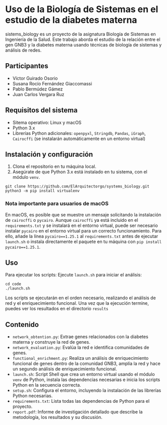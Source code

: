 # Uso de la Biología de Sistemas en el estudio de la diabetes materna

sistems_biology es un proyecto de la asignatura Biología de Sistemas en Ingeniería de la Salud. Este trabajo aborda el estudio de la relación entre el gen GNB3 y la diabetes materna usando técnicas de biología de sistemas y análisis de redes.

## Participantes

- Víctor Guirado Osorio
- Susana Rocío Fernández Giaccomassi
- Pablo Bermúdez Gámez
- Juan Carlos Vergara Ruz

## Requisitos del sistema

- Sitema operativo: Linux y macOS
- Python 3.x
- Librerías Python adicionales: `openpyxl`, `Stringdb`, `Pandas`, `iGraph`, `Cairocffi` (se instalarán automáticamente en un entorno virtual)

## Instalación y configuración
1. Clona el repositorio en tu máquina local.
2. Asegúrate de que Python 3.x está instalado en tu sistema, con el módulo `venv`.

```
git clone https://github.com/ElArquitectorgo/systems_biology.git
python3 -m pip install virtualenv
```

### Nota importante para usuarios de macOS

En macOS, es posible que se muestre un mensaje solicitando la instalación de `cairocffi` o `pycairo`. Aunque `cairocffi` ya está incluido en el `requirements.txt` y se instalará en el entorno virtual, puede ser necesario instalar `pycairo` en el entorno virtual para un correcto funcionamiento. Para ello, añade la línea `pycairo==1.25.1` al `requirements.txt` antes de ejecutar `launch.sh` o instala directamente el paquete en tu máquina con `pip install pycairo==1.25.1`.

## Uso
Para ejecutar los scripts:
Ejecute `launch.sh` para iniciar el análisis:
```
cd code
./launch.sh
```
Los scripts se ejecutarán en el orden necesario, realizando el análisis de red y el enriquecimiento funcional. Una vez que la ejecución termine, puedes ver los resultados en el directorio `results`


## Contenido
- `network_obtention.py`: Extrae genes relacionados con la diabetes materna y construye la red de genes.
- `network_evaluation.py`: Evalúa la red e identifica comunidades de genes.
- `functional_enrichment.py`: Realiza un análisis de enriquecimiento funcional de genes dentro de la comunidad GNB3, amplía la red y hace un segundo análisis de enriquecimiento funcional.
- `launch.sh`: Script Shell que crea un entorno virtual usando el módulo `venv` de Python, instala las dependencias necesarias e inicia los scripts Python en la secuencia correcta.
- `setup.sh`: Configura el entorno, incluyendo la instalación de las librerías Python necesarias.
- `requirements.txt`: Lista todas las dependencias de Python para el proyecto.
- `report.pdf`: Informe de investigación detallado que describe la metodología, los resultados y su discusión.
